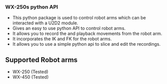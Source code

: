 ### WX-250s python API

* This python package is used to control robot arms which can be interacted with a U2D2 module. 
* Gives an easy to use python API to control robot arms.
* It allows you to record the and playback movements from the robot arm.
* It incorporates the IK and FK for the robot arms. 
* It allows you to use a simple python api to slice and edit the recordings. 


## Supported Robot arms
* WX-250 (Tested)
* WX-450 (Tested)
